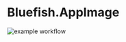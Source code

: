 # Bluefish.AppImage

![example workflow](https://github.com/nx-appbuild-hub/Bluefish.AppImage//actions/workflows/makefile.yml/badge.svg)
